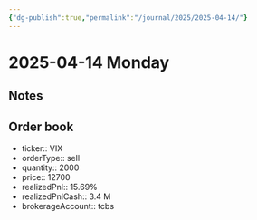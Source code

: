 ```yaml
---
{"dg-publish":true,"permalink":"/journal/2025/2025-04-14/"}
---
```


# 2025-04-14 Monday

## Notes

## Order book

- ticker:: VIX
- orderType:: sell
- quantity:: 2000
- price:: 12700
- realizedPnl:: 15.69%
- realizedPnlCash:: 3.4 M
- brokerageAccount:: tcbs
